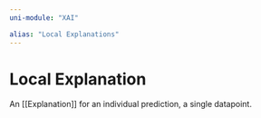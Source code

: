 ```yaml
---
uni-module: "XAI"

alias: "Local Explanations"
---
```


# Local Explanation

An [[Explanation]] for an individual prediction, a single datapoint.
